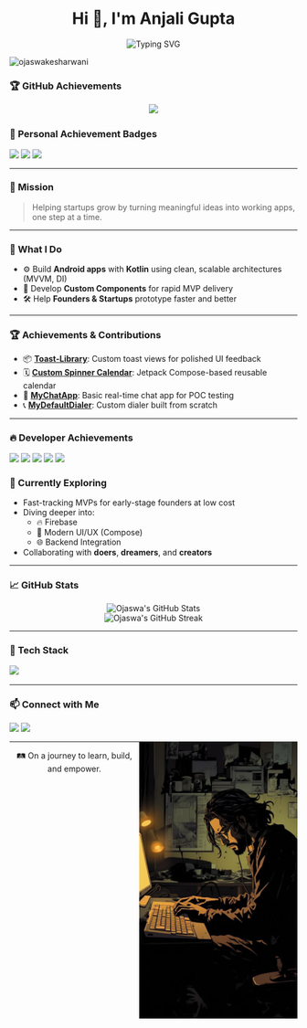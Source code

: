 <h1 align="center">Hi 👋, I'm Anjali Gupta</h1>

<p align="center">
  <img src="https://readme-typing-svg.herokuapp.com?font=Fira+Code&size=22&pause=1000&color=00F7FF&center=true&vCenter=true&width=700&lines=Android+Developer+from+India;Empowering+Startups+with+Purposeful+Apps;Turning+Ideas+into+Real+World+Solutions" alt="Typing SVG" />
</p>

<p align="left">
  <img src="https://komarev.com/ghpvc/?username=AnjaliGupta3004&label=Profile%20views&color=0e75b6&style=flat" alt="ojaswakesharwani" />
</p>

### 🏆 GitHub Achievements

<p align="center">
  <img src="https://github-profile-trophy.vercel.app/?username=AnjaliGupta3004&theme=onedark&no-frame=true&no-bg=true&margin-w=15" />
</p>


### 🧱 Personal Achievement Badges
<p align="left">
  <img src="https://img.shields.io/badge/Hacktoberfest-2024-orange?style=flat-square" />
  <img src="https://img.shields.io/badge/Mentor-Open%20Source-blue?style=flat-square" />
  <img src="https://img.shields.io/badge/Top%20Contributor-March-green?style=flat-square" />
</p>


---

### 🚀 Mission
> Helping startups grow by turning meaningful ideas into working apps, one step at a time.

---

### 🔧 What I Do
- ⚙️ Build **Android apps** with **Kotlin** using clean, scalable architectures (MVVM, DI)
- 🧩 Develop **Custom Components** for rapid MVP delivery
- 🛠️ Help **Founders & Startups** prototype faster and better

---

### 🏆 Achievements & Contributions
- 📦 [**Toast-Library**](#): Custom toast views for polished UI feedback
- 🗓️ [**Custom Spinner Calendar**](#): Jetpack Compose-based reusable calendar
- 💬 [**MyChatApp**](#): Basic real-time chat app for POC testing
- 📞 [**MyDefaultDialer**](#): Custom dialer built from scratch

---


### 🔥 Developer Achievements

<p align="left">
  <img src="https://img.shields.io/badge/Pull%20Shark-Merged%20PRs-blue?style=for-the-badge&logo=github" />
  <img src="https://img.shields.io/badge/YOLO-Took%20Big%20Risks-yellow?style=for-the-badge&logo=github" />
  <img src="https://img.shields.io/badge/Contributor-Open%20Source-green?style=for-the-badge&logo=github" />
  <img src="https://img.shields.io/badge/StackOverflow-Helpful%20Answers-orange?style=for-the-badge&logo=stackoverflow" />
  <img src="https://img.shields.io/badge/Hacktoberfest-Completed%202024-ff69b4?style=for-the-badge&logo=hackthebox" />
</p>


### 🌱 Currently Exploring
- Fast-tracking MVPs for early-stage founders at low cost
- Diving deeper into:
  - 🔥 Firebase
  - 🎨 Modern UI/UX (Compose)
  - 🌐 Backend Integration
- Collaborating with **doers**, **dreamers**, and **creators**

---

### 📈 GitHub Stats

<p align="center">
  <img src="https://github-readme-stats.vercel.app/api?username=AnjaliGupta3004&show_icons=true&theme=radical" alt="Ojaswa's GitHub Stats" />
  <br/>
  <img src="https://github-readme-streak-stats.herokuapp.com/?user=AnjaliGupta3004&theme=radical" alt="Ojaswa's GitHub Streak" />
</p>

---


### 🧰 Tech Stack
<p align="left">
  <img src="https://skillicons.dev/icons?i=kotlin,androidstudio,firebase,java,git,github,figma" />
</p>

---

### 📫 Connect with Me
<p align="left">
  <a href="mailto:anjaligupta02099@gmail.com"><img src="https://img.shields.io/badge/Gmail-D14836?style=flat&logo=gmail&logoColor=white" /></a>
  <a href="https://www.linkedin.com/in/anjali-gupta-390218310/"><img src="https://img.shields.io/badge/LinkedIn-blue?style=flat&logo=linkedin&logoColor=white" /></a>
</p>

 <img width="55%" align="right" alt="Professional Header" src="https://raw.githubusercontent.com/ojaswakesharwani/ojaswakesharwani/main/assets/download.jpeg" />
 


---

<p align="center">
  🛤️ On a journey to learn, build, and empower.
</p>
